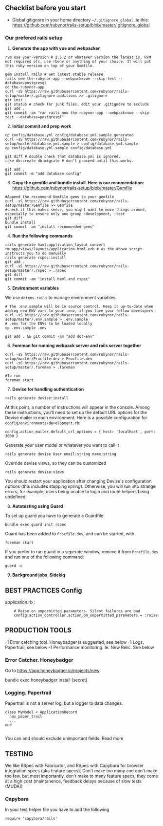 ## Checklist before you start

 - Global gitignore in your home directory `~/.gitignore_global` .ie this:  https://github.com/rubynor/rails-setup/blob/master/.gitignore_global


### Our prefered rails setup

1. **Generate the app with vue and webpacker**

```
rvm use your-version # 2.5.2 or whatever version the latest is. RVM not required ofc, use rbenv or anything of your choice. It will put this ruby version on top of your Gemfile. 

gem install rails # Get latest stable release
rails new the-rubynor-app --webpack=vue --skip-test --database=postgresql
cd the-rubynor-app
curl -sS https://raw.githubusercontent.com/rubynor/rails-setup/master/.gitignore-additions >> .gitignore
git init .
git status # check for junk files, edit your .gitignore to exclude
git add .
git commit -am "ran rails new the-rubynor-app --webpack=vue --skip-test --database=postgresql"
```

2. **Initial commit and prep work**

```
cp config/database.yml config/database.yml.sample.generated
curl -sS https://raw.githubusercontent.com/rubynor/rails-setup/master/database.yml.sample > config/database.yml.sample
cp config/database.yml.sample config/database.yml

git diff # double check that database.yml is ignored.
rake db:create db:migrate # don't proceed until this works.

git add .
git commit -m "add database config"

```    


3. **Copy the gemfile and bundle install. Here is our recomendation:** 
 https://github.com/rubynor/rails-setup/blob/master/Gemfile

``` 
#Append the recommend Gemfile gems to your gemfile
curl -sS https://raw.githubusercontent.com/rubynor/rails-setup/master/Gemfile >> Gemfile
#check if this makes sense, you might want to move things around, especially to ensure only one group :development, :test 
git diff 
bundle install
git commit -am "install recommended gems"
```    

4. **Run the following commands**

```
rails generate haml:application_layout convert
rm app/views/layouts/application.html.erb # as the above script instructs you to do manually
rails generate rspec:install
git add .
curl -sS https://raw.githubusercontent.com/rubynor/rails-setup/master/.rspec > .rspec
git diff
git commit -am "install haml and rspec"
```

5. **Environment variables**

We use `dotenv-rails` to manage environment variables.
```
# The .env.sample will be in source control. Keep it up-to-date when adding new ENV vars to your .env, if you love your fellow developers
curl -sS https://raw.githubusercontent.com/rubynor/rails-setup/master/.env.sample > .env.sample
# .env for the ENVs to be loaded locally
cp .env.sample .env

git add . && git commit -am "add dot-env"
```



6. **Foreman for running webpack server and rails server together**

```
curl -sS https://raw.githubusercontent.com/rubynor/rails-setup/master/Procfile.dev > Procfile.dev
curl -sS https://raw.githubusercontent.com/rubynor/rails-setup/master/.foreman > .foreman

#To run
foreman start
```

7. **Devise for handling authentication**

```
rails generate devise:install
```

At this point, a number of instructions will appear in the console. Among these instructions, you'll need to set up the default URL options for the Devise mailer in each environment. Here is a possible configuration for `config/environments/development.rb`:

```
config.action_mailer.default_url_options = { host: 'localhost', port: 3000 }
```

Generate your user model or whatever you want to call it

```
rails generate devise User email:string name:string
```

Override devise views, so they can be customized

```
rails generate devise:views
```

You should restart your application after changing Devise's configuration options (this includes stopping spring). Otherwise, you will run into strange errors, for example, users being unable to login and route helpers being undefined.

8. **Autotesting using Guard**

To set up guard you have to generate a Guardfile.

```
bundle exec guard init rspec
```

Guard has been added to `Procfile.dev`, and can be started, with 
```
foreman start
```

If you prefer to run guard in a seperate window, remove it from `Procfile.dev` and run one of the following command:
```
guard -c
``` 

9. **Background jobs. Sidekiq**


## BEST PRACTICES Config

application.rb :

```
    # Raise on unpermitted parameters. Silent failures are bad
    config.action_controller.action_on_unpermitted_parameters = :raise
```

## PRODUCTION TOOLS

 -1 Error catching tool. Honeybadger is suggested, see below
 -1 Logs. Papertrail, see below
 -1 Performance monitoring. Ie. New Relic. See below


### Error Catcher. Honeybadger
Go to https://app.honeybadger.io/projects/new

bundle exec honeybadger install [secret]

### Logging. Papertrail

Papertrail is not a server log, but a logger to data changes.

```
class MyModel < ApplicationRecord
  has_paper_trail
  ...
end
 
```
You can and should exclude unimportant fields. Read more 

## TESTING

We like RSpec with Fabricator, and RSpec with Capybara for browser integration specs (aka feature specs). Don't make too many and don't make too few, but most importantly, don't make to many feature specs, they come at a high cost (maintanence, feedback delays because of slow tests (MUDA))





### Capybara
In your test helper file you have to add the following
```
require 'capybara/rails'
```
